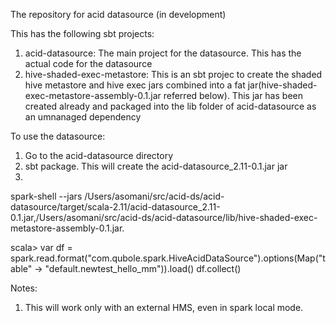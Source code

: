 The repository for acid datasource (in development)

This has the following sbt projects:
1. acid-datasource: The main project for the datasource. This has the actual code for the datasource
2. hive-shaded-exec-metastore: This is an sbt projec to create the shaded hive metastore and hive exec jars combined into a fat jar(hive-shaded-exec-metastore-assembly-0.1.jar referred below). This jar has been created already and packaged into the lib folder of acid-datasource as an umnanaged dependency 



To use the datasource:
1. Go to the acid-datasource directory
2. sbt package. This will create the acid-datasource_2.11-0.1.jar jar
3. 
spark-shell --jars /Users/asomani/src/acid-ds/acid-datasource/target/scala-2.11/acid-datasource_2.11-0.1.jar,/Users/asomani/src/acid-ds/acid-datasource/lib/hive-shaded-exec-metastore-assembly-0.1.jar.

scala> var df = spark.read.format("com.qubole.spark.HiveAcidDataSource").options(Map("table" -> "default.newtest_hello_mm")).load()
df.collect()




Notes:
1. This will work only with an external HMS, even in spark local mode.

